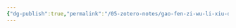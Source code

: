 ```yaml
---
{"dg-publish":true,"permalink":"/05-zotero-notes/gao-fen-zi-wu-li-xiu-ding-ban2000/","title":"高分子物理.修订版","noteIcon":"","created":"2025-05-14T16:27","updated":"2025-07-01T11:57"}
---
```




